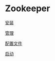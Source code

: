 # Zookeeper

[安装](安装/安装.md "安装")

[管理](管理/管理.md "管理")

[配置文件](配置文件/配置文件.md "配置文件")

[启动](启动/启动.md "启动")
